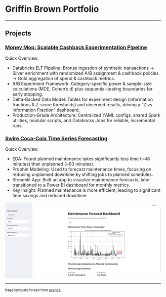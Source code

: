 # Griffin Brown Portfolio

---

## Projects

### [Money Mop: Scalable Cashback Experimentation Pipeline]([/sample_page](https://github.com/griffin-brown-95/money_mop))

Quick Overview:
- Databricks ELT Pipeline: Bronze ingestion of synthetic transactions → Silver enrichment with randomized A/B assignment & cashback policies → Gold aggregation of spend & cashback metrics.
- A/B Experiment Framework: Category-specific power & sample-size calculations (MDE, Cohen’s d) plus sequential-testing boundaries for early stopping.
- Delta-Backed Data Model: Tables for experiment design (information fractions & Z-score thresholds) and observed results, driving a “Z vs Information Fraction” dashboard.
- Production-Grade Architecture: Centralized YAML configs, shared Spark utilities, modular scripts, and Databricks Jobs for reliable, incremental runs.



### [Swire Coca-Cola Time Series Forecasting]([/sample_page](https://github.com/griffin-brown-95/GLB-Capstone-2))

Quick Overview:
- EDA: Found planned maintenance takes significantly less time (~48 minutes) than unplanned (~93 minutes).
- Prophet Modeling: Used to forecast maintenance times, focusing on reducing unplanned downtime by shifting jobs to planned schedules.
- Streamlit App: Built an app to visualize maintenance forecasts, later transitioned to a Power BI dashboard for monthly metrics.
- Key Insight: Planned maintenance is more efficient, leading to significant time savings and reduced downtime.

<img src="images/swire_streamlit_app.png?raw=true"/>

---
<p style="font-size:11px">Page template forked from <a href="https://github.com/evanca/quick-portfolio">evanca</a></p>
<!-- Remove above link if you don't want to attibute -->
